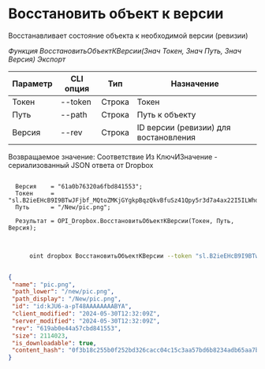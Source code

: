 ﻿---
sidebar_position: 14
---

# Восстановить объект к версии
 Восстанавливает состояние объекта к необходимой версии (ревизии)


*Функция ВосстановитьОбъектКВерсии(Знач Токен, Знач Путь, Знач Версия) Экспорт*

  | Параметр | CLI опция | Тип | Назначение |
  |-|-|-|-|
  | Токен | --token | Строка | Токен |
  | Путь | --path | Строка | Путь к объекту |
  | Версия | --rev | Строка | ID версии (ревизии) для востановления |

  
  Возвращаемое значение:   Соответствие Из КлючИЗначение - сериализованный JSON ответа от Dropbox

```bsl title="Пример кода"
	
  Версия    = "61a0b76320a6fbd841553";
  Токен     = "sl.B2ieEHcB9I9BTwJFjbf_MQtoZMKjGYgkpBqzQkvBfuSz41Qpy5r3d7a4ax22I5ILWhd9KLbN5L...";
  Путь      = "/New/pic.png";
  
  Результат = OPI_Dropbox.ВосстановитьОбъектКВерсии(Токен, Путь, Версия);
	
```

```sh title="Пример команды CLI"
    
      oint dropbox ВосстановитьОбъектКВерсии --token "sl.B2ieEHcB9I9BTwJFjbf_MQtoZMKjGYgkpBqzQkvBfuSz41Qpy5r3d7a4ax22I5ILWhd9KLbN5L..." --path %path% --rev "61a0b76320a6fbd841553"

```


```json title="Результат"

{
 "name": "pic.png",
 "path_lower": "/new/pic.png",
 "path_display": "/New/pic.png",
 "id": "id:kJU6-a-pT48AAAAAAAABYA",
 "client_modified": "2024-05-30T12:32:09Z",
 "server_modified": "2024-05-30T12:32:09Z",
 "rev": "619ab0e44a57cbd841553",
 "size": 2114023,
 "is_downloadable": true,
 "content_hash": "0f3b18c255b0f252bd326cacc04c15c3aa57bd6b8234adb65aa7bb2987a65492"
}

```

